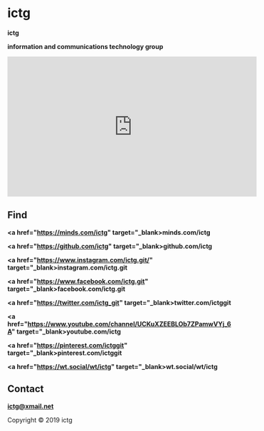 <link rel="apple-touch-icon" sizes="180x180" href="/apple-touch-icon.png">
<link rel="icon" type="image/png" sizes="32x32" href="/favicon-32x32.png">
<link rel="icon" type="image/png" sizes="16x16" href="/favicon-16x16.png">
<link rel="manifest" href="/site.webmanifest">

# ictg
**ictg**

**information and communications technology group**

<iframe width="560" height="315" src="https://www.youtube.com/embed/Fipi8eayqNk" frameborder="0" allow="accelerometer; autoplay; encrypted-media; gyroscope; picture-in-picture" allowfullscreen></iframe>

## Find
<strong><a href="https://minds.com/ictg" target="_blank>minds.com/ictg</a></strong>

<strong><a href="https://github.com/ictg" target="_blank>github.com/ictg</a></strong>

<strong><a href="https://www.instagram.com/ictg.git/" target="_blank>instagram.com/ictg.git</a></strong>

<strong><a href="https://www.facebook.com/ictg.git" target="_blank>facebook.com/ictg.git</a></strong>

<strong><a href="https://twitter.com/ictg_git" target="_blank>twitter.com/ictggit</a></strong>

<strong><a href="https://www.youtube.com/channel/UCKuXZEEBLOb7ZPamwVYj_6A" target="_blank>youtube.com/ictg</a></strong>

<strong><a href="https://pinterest.com/ictggit" target="_blank>pinterest.com/ictggit</a></strong>

<strong><a href="https://wt.social/wt/ictg" target="_blank>wt.social/wt/ictg</a></strong>

## Contact
**ictg@xmail.net**

Copyright © 2019 ictg
